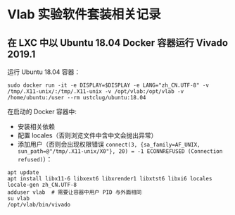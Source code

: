 # Vlab 实验软件套装相关记录

## 在 LXC 中以 Ubuntu 18.04 Docker 容器运行 Vivado 2019.1

运行 Ubuntu 18.04 容器：

```shell
sudo docker run -it -e DISPLAY=$DISPLAY -e LANG="zh_CN.UTF-8" -v /tmp/.X11-unix/:/tmp/.X11-unix -v /opt/vlab:/opt/vlab -v /home/ubuntu:/user --rm ustclug/ubuntu:18.04
```

在启动的 Docker 容器中:

- 安装相关依赖
- 配置 locales（否则浏览文件中含中文会抛出异常）
- 添加用户（否则会出现权限错误 `connect(3, {sa_family=AF_UNIX, sun_path=@"/tmp/.X11-unix/X0"}, 20) = -1 ECONNREFUSED (Connection refused)`）：

```shell
apt update
apt install libx11-6 libxext6 libxrender1 libxtst6 libxi6 locales
locale-gen zh_CN.UTF-8
adduser vlab  # 需要让容器中用户 PID 与外面相同
su vlab
/opt/vlab/bin/vivado
```
